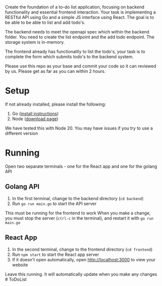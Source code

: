 Create the foundation of a to-do list application, focusing on backend functionality and essential frontend interaction. Your task is implementing a RESTful API using Go and a simple JS interface using React. The goal is to be able to be able to list and add todo's.

The backend needs to meet the openapi spec which within the backend folder. You need to create the list endpoint and the add todo endpoint. The storage system is in-memory.

The frontend already has functionality to list the todo's, your task is to complete the form which submits todo's to the backend system.

Please use this repo as your base and commit your code so it can reviewed by us. Please get as far as you can within 2 hours.

# Setup
If not already installed, please install the following:
1. Go ([install instructions](https://go.dev/doc/install))
2. Node ([download page](https://nodejs.org/en/download))

We have tested this with Node 20. You may have issues if you try to use a different version

# Running
Open two separate terminals - one for the React app and one for the golang API

## Golang API
1. In the first terminal, change to the backend directory (`cd backend`)
2. Run `go run main.go` to start the API server

This must be running for the frontend to work
When you make a change, you must stop the server (`ctrl-c` in the terminal), and restart it with `go run main.go`

## React App
1. In the second terminal, change to the frontend directory (`cd frontend`)
2. Run `npm start` to start the React app server
3. If it doesn't open automatically, open [http://localhost:3000](http://localhost:3000) to view your website

Leave this running. It will automatically update when you make any changes
#   T o D o L i s t  
 